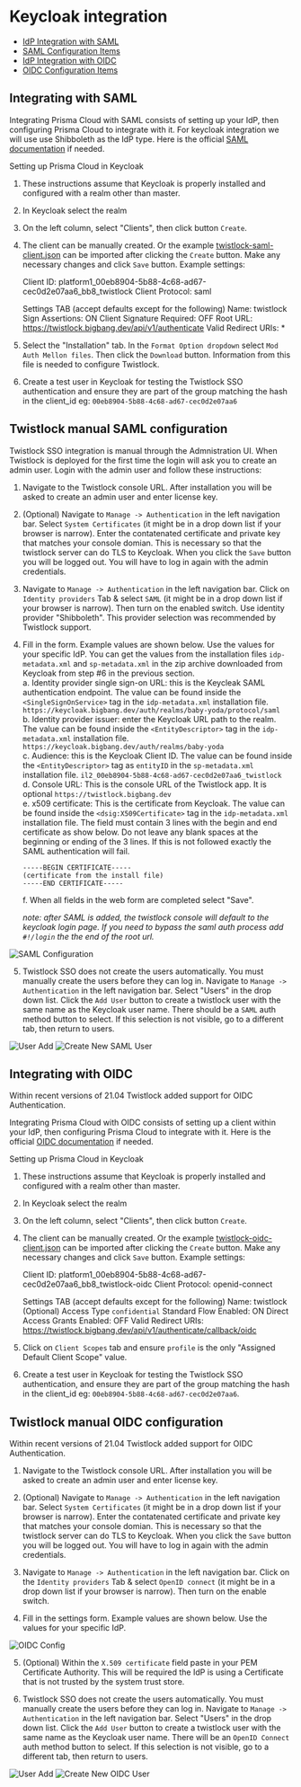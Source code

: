 # Keycloak integration

- [IdP Integration with SAML](#integrating-with-saml)
- [SAML Configuration Items](#twistlock-manual-saml-configuration)
- [IdP Integration with OIDC](#integrating-with-oidc)
- [OIDC Configuration Items](#twistlock-manual-oidc-configuration)

## Integrating with SAML

Integrating Prisma Cloud with SAML consists of setting up your IdP, then configuring Prisma Cloud to integrate with it. For keycloak integration we will use use Shibboleth as the IdP type. Here is the official [SAML documentation](https://docs.paloaltonetworks.com/prisma/prisma-cloud/20-04/prisma-cloud-compute-edition-admin/access_control/integrate_saml) if needed.

Setting up Prisma Cloud in Keycloak

1. These instructions assume that Keycloak is properly installed and configured with a realm other than master.

2. In Keycloak select the realm

3. On the left column, select "Clients", then click button `Create`.

4. The client can be manually created. Or the example [twistlock-saml-client.json](twistlock-saml-client.json) can be imported after clicking the `Create` button. Make any necessary changes and click `Save` button.  Example settings:

   Client ID:  platform1_00eb8904-5b88-4c68-ad67-cec0d2e07aa6_bb8_twistlock
   Client Protocol: saml

   Settings TAB (accept defaults except for the following)
   Name: twistlock
   Sign Assertions: ON
   Client Signature Required: OFF
   Root URL:  https://twistlock.bigbang.dev/api/v1/authenticate
   Valid Redirect URIs: *

5. Select the "Installation" tab. In the `Format Option dropdown` select `Mod Auth Mellon files`. Then click the `Download` button. Information from this file is needed to configure Twistlock.

6. Create a test user in Keycloak for testing the Twistlock SSO authentication and ensure they are part of the group matching the hash in the client_id eg: `00eb8904-5b88-4c68-ad67-cec0d2e07aa6`

## Twistlock manual SAML configuration

Twistlock SSO integration is manual through the Admnistration UI. When Twistlock is deployed for the first time the login will ask you to create an admin user. Login with the admin user and follow these instructions:

1. Navigate to the Twistlock console URL. After installation you will be asked to create an admin user and enter license key.

2. (Optional) Navigate to ```Manage -> Authentication``` in the left navigation bar. Select ```System Certificates``` (it might be in a drop down list if your browser is narrow). Enter the contatenated certificate and private key that matches your console domian. This is necessary so that the twistlock server can do TLS to Keycloak. When you click the ```Save``` button you will be logged out. You will have to log in again with the admin credentials.

3. Navigate to `Manage -> Authentication` in the left navigation bar. Click on `Identity providers` Tab & select `SAML` (it might be in a drop down list if your browser is narrow). Then turn on the enabled switch. Use identity provider "Shibboleth". This provider selection was recommended by Twistlock support.

4. Fill in the form. Example values are shown below. Use the values for your specific IdP. You can get the values from the installation files ```idp-metadata.xml``` and ```sp-metadata.xml``` in the zip archive downloaded from Keycloak from step #6 in the previous section.  
     a. Identity provider single sign-on URL: this is the Keycleak SAML authentication endpoint. The value can be found inside the ```<SingleSignOnService>``` tag in the ```idp-metadata.xml``` installation file.
        ```https://keycloak.bigbang.dev/auth/realms/baby-yoda/protocol/saml```  
     b. Identity provider issuer: enter the Keycloak URL path to the realm. The value can be found inside the ```<EntityDescriptor>``` tag in the ```idp-metadata.xml``` installation file.
        ```https://keycloak.bigbang.dev/auth/realms/baby-yoda```  
     c. Audience:  this is the Keycloak Client ID. The value can be found inside the ```<EntityDescriptor>``` tag as ```entityID``` in the ```sp-metadata.xml``` installation file.
        ```il2_00eb8904-5b88-4c68-ad67-cec0d2e07aa6_twistlock```  
     d. Console URL: This is the console URL of the Twistlock app. It is optional
        ```https://twistlock.bigbang.dev```  
     e. x509 certificate: This is the certificate from Keycloak. The value can be found inside the ```<dsig:X509Certificate>``` tag in the ```idp-metadata.xml``` installation file.  The field must contain 3 lines with the begin and end certificate as show below. Do not leave any blank spaces at the beginning or ending of the 3 lines. If this is not followed exactly the SAML authentication will fail.
     ```
     -----BEGIN CERTIFICATE-----
     (certificate from the install file)
     -----END CERTIFICATE-----
     ```
     f. When all fields in the web form are completed select "Save".  

   *note: after SAML is added, the twistlock console will default to the keycloak login page. If you need to bypass the saml auth process add ```#!/login``` the the end of the root url.*

![SAML Configuration](./img/saml_config.png)

5. Twistlock SSO does not create the users automatically. You must manually create the users before they can log in. Navigate to ```Manage -> Authentication``` in the left navigation bar. Select "Users" in the drop down list. Click the ```Add User``` button to create a twistlock user with the same name as the Keycloak user name. There should be a ```SAML``` auth method button to select. If this selection is not visible, go to a different tab, then return to users.

![User Add](./img/populate-user.png)
![Create New SAML User](./img/create-saml-user-screen.png)

## Integrating with OIDC

Within recent versions of 21.04 Twistlock added support for OIDC Authentication.

Integrating Prisma Cloud with OIDC consists of setting up a client within your IdP, then configuring Prisma Cloud to integrate with it. Here is the official [OIDC documentation](https://docs.twistlock.com/docs/compute_edition/authentication/oidc.html) if needed.

Setting up Prisma Cloud in Keycloak

1. These instructions assume that Keycloak is properly installed and configured with a realm other than master.

2. In Keycloak select the realm

3. On the left column, select "Clients", then click button `Create`.

4. The client can be manually created. Or the example [twistlock-oidc-client.json](twistlock-oidc-client.json) can be imported after clicking the `Create` button. Make any necessary changes and click `Save` button.  Example settings:

   Client ID:  platform1_00eb8904-5b88-4c68-ad67-cec0d2e07aa6_bb8_twistlock-oidc
   Client Protocol: openid-connect

   Settings TAB (accept defaults except for the following)
   Name: twistlock   (Optional)
   Access Type `confidential`
   Standard Flow Enabled: ON
   Direct Access Grants Enabled: OFF
   Valid Redirect URIs: https://twistlock.bigbang.dev/api/v1/authenticate/callback/oidc

5. Click on `Client Scopes` tab and ensure `profile` is the only "Assigned Default Client Scope" value.

6. Create a test user in Keycloak for testing the Twistlock SSO authentication, and ensure they are part of the group matching the hash in the client_id eg: `00eb8904-5b88-4c68-ad67-cec0d2e07aa6`.

## Twistlock manual OIDC configuration

Within recent versions of 21.04 Twistlock added support for OIDC Authentication.

1. Navigate to the Twistlock console URL. After installation you will be asked to create an admin user and enter license key.

2. (Optional) Navigate to ```Manage -> Authentication``` in the left navigation bar. Select ```System Certificates``` (it might be in a drop down list if your browser is narrow). Enter the contatenated certificate and private key that matches your console domian. This is necessary so that the twistlock server can do TLS to Keycloak. When you click the ```Save``` button you will be logged out. You will have to log in again with the admin credentials.

3. Navigate to `Manage -> Authentication` in the left navigation bar. Click on the `Identity providers` Tab & select `OpenID connect` (it might be in a drop down list if your browser is narrow). Then turn on the enable switch.

4. Fill in the settings form. Example values are shown below. Use the values for your specific IdP.

![OIDC Config](./img/oidc-config.png)

5. (Optional) Within the `X.509 certificate` field paste in your PEM Certificate Authority. This will be required the IdP is using a Certificate that is not trusted by the system trust store.

6. Twistlock SSO does not create the users automatically. You must manually create the users before they can log in. Navigate to `Manage -> Authentication` in the left navigation bar. Select "Users" in the drop down list. Click the `Add User` button to create a twistlock user with the same name as the Keycloak user name. There will be an `OpenID Connect` auth method button to select. If this selection is not visible, go to a different tab, then return to users.

![User Add](./img/populate-user.png)
![Create New OIDC User](./img/create-oidc-user-screen.png)
